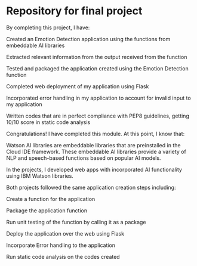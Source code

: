 # Repository for final project

By completing this project, I have:

Created an Emotion Detection application using the functions from embeddable AI libraries

Extracted relevant information from the output received from the function

Tested and packaged the application created using the Emotion Detection function

Completed web deployment of my application using Flask

Incorporated error handling in my application to account for invalid input to my application

Written codes that are in perfect compliance with PEP8 guidelines, getting 10/10 score in static code analysis

Congratulations! I have completed this module. At this point, I know that: 

Watson AI libraries are embeddable libraries that are preinstalled in the Cloud IDE framework. These embeddable AI libraries provide a variety of NLP and speech-based functions based on popular AI models.

In the projects, I developed web apps with incorporated AI functionality using IBM Watson libraries. 

Both projects followed the same application creation steps including:

Create a function for the application

Package the application function

Run unit testing of the function by calling it as a package

Deploy the application over the web using Flask

Incorporate Error handling to the application

Run static code analysis on the codes created

